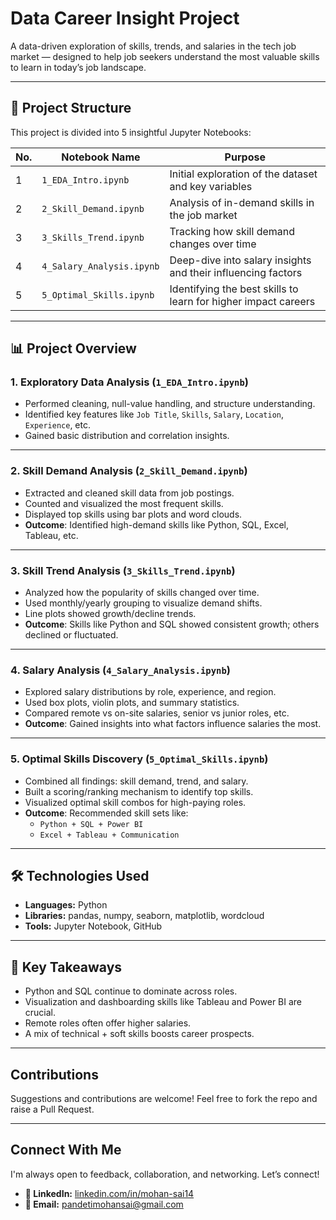 # Data Career Insight Project

A data-driven exploration of skills, trends, and salaries in the tech job market — designed to help job seekers understand the most valuable skills to learn in today’s job landscape.

---

## 📁 Project Structure

This project is divided into 5 insightful Jupyter Notebooks:

| No. | Notebook Name | Purpose |
|-----|----------------------------|---------|
| 1️ | `1_EDA_Intro.ipynb`        | Initial exploration of the dataset and key variables |
| 2️ | `2_Skill_Demand.ipynb`     | Analysis of in-demand skills in the job market |
| 3️ | `3_Skills_Trend.ipynb`     | Tracking how skill demand changes over time |
| 4️ | `4_Salary_Analysis.ipynb`  | Deep-dive into salary insights and their influencing factors |
| 5️ | `5_Optimal_Skills.ipynb`   | Identifying the best skills to learn for higher impact careers |

---

## 📊 Project Overview

### 1.  Exploratory Data Analysis (`1_EDA_Intro.ipynb`)
- Performed cleaning, null-value handling, and structure understanding.
- Identified key features like `Job Title`, `Skills`, `Salary`, `Location`, `Experience`, etc.
- Gained basic distribution and correlation insights.

---

### 2.  Skill Demand Analysis (`2_Skill_Demand.ipynb`)
- Extracted and cleaned skill data from job postings.
- Counted and visualized the most frequent skills.
- Displayed top skills using bar plots and word clouds.
- **Outcome**: Identified high-demand skills like Python, SQL, Excel, Tableau, etc.

---

### 3.  Skill Trend Analysis (`3_Skills_Trend.ipynb`)
- Analyzed how the popularity of skills changed over time.
- Used monthly/yearly grouping to visualize demand shifts.
- Line plots showed growth/decline trends.
- **Outcome**: Skills like Python and SQL showed consistent growth; others declined or fluctuated.

---

### 4.  Salary Analysis (`4_Salary_Analysis.ipynb`)
- Explored salary distributions by role, experience, and region.
- Used box plots, violin plots, and summary statistics.
- Compared remote vs on-site salaries, senior vs junior roles, etc.
- **Outcome**: Gained insights into what factors influence salaries the most.

---

### 5.  Optimal Skills Discovery (`5_Optimal_Skills.ipynb`)
- Combined all findings: skill demand, trend, and salary.
- Built a scoring/ranking mechanism to identify top skills.
- Visualized optimal skill combos for high-paying roles.
- **Outcome**: Recommended skill sets like:
  - `Python + SQL + Power BI`
  - `Excel + Tableau + Communication`

---

## 🛠️ Technologies Used

- **Languages:** Python  
- **Libraries:** pandas, numpy, seaborn, matplotlib, wordcloud  
- **Tools:** Jupyter Notebook, GitHub

---

## 📌 Key Takeaways

-  Python and SQL continue to dominate across roles.
-  Visualization and dashboarding skills like Tableau and Power BI are crucial.
-  Remote roles often offer higher salaries.
-  A mix of technical + soft skills boosts career prospects.

---


##  Contributions

Suggestions and contributions are welcome! Feel free to fork the repo and raise a Pull Request.

---
##  Connect With Me

I'm always open to feedback, collaboration, and networking. Let’s connect!

- **💼 LinkedIn:** [linkedin.com/in/mohan-sai14](https://linkedin.com/in/mohansaipandeti)  
- **📧 Email:** pandetimohansai@gmail.com

